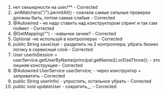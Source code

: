 1. нет секьюрности на user/** - Corrected
2. .antMatchers("/").permitAll() - сначала самые сильные проверки должны быть, потом самые слабые - Corrected
3. @Autowired - не надо ставить над конструктором спринг и так сам поймет - Corrected
4. @GetMapping("") - -кавычки зачем? - Corrected
5. Optional -не используй в контроллерах - Corrected
6. public String saveUser - разделить на 2 контроллера, убрать бизнес логику в сервисный слой - Corrected
7. User userInSession = userService.getUserByName(principal.getName()).orElseThrow(); - это  лишняя конструкция - Corrected
8. @Autowired UserService userService; - через конструктор + заприватить - Corrected
9. public String userInfo( - упростить, остальное убрать - Corrected
10. public void updateUser - сократить__ - Corrected